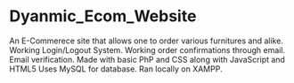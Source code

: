 # Dyanmic_Ecom_Website

An E-Commerece site that allows one to order various furnitures and alike. 
Working Login/Logout System.
Working order confirmations through email.
Email verification. 
Made with basic PhP and CSS along with JavaScript and HTML5
Uses MySQL for database. 
Ran locally on XAMPP.
